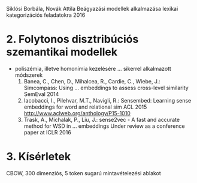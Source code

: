 Siklósi Borbála, Novák Attila
Beágyazási modellek alkalmazása lexikai kategorizációs feladatokra
2016

# 2. Folytonos disztribúciós szemantikai modellek

* poliszémia, illetve homonímia kezelésére ...  sikerrel alkalmazott módszerek
    1. Banea, C., Chen, D., Mihalcea, R., Cardie, C., Wiebe, J.:
        Simcompass: Using ... embeddings to assess cross-level similarity
        SemEval 2014
    3. Iacobacci, I., Pilehvar, M.T., Navigli, R.:
        Sensembed: Learning sense embeddings for word and relational sim
        ACL 2015 http://www.aclweb.org/anthology/P15-1010
    10. Trask, A., Michalak, P., Liu, J.:
        sense2vec - A fast and accurate method for WSD in ... embeddings
        Under review as a conference paper at ICLR 2016

# 3. Kísérletek

CBOW, 300 dimenziós, 5 token sugarú mintavételezési ablakot
